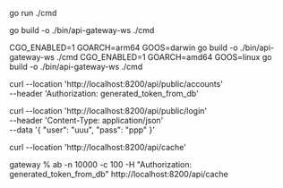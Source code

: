 go run ./cmd


go build -o ./bin/api-gateway-ws ./cmd

CGO_ENABLED=1 GOARCH=arm64 GOOS=darwin go build -o ./bin/api-gateway-ws ./cmd
CGO_ENABLED=1 GOARCH=amd64 GOOS=linux go build -o ./bin/api-gateway-ws ./cmd


curl --location 'http://localhost:8200/api/public/accounts' \
--header 'Authorization: generated_token_from_db'


curl --location 'http://localhost:8200/api/public/login' \
--header 'Content-Type: application/json' \
--data '{
  "user": "uuu",
  "pass": "ppp"
}'


curl --location 'http://localhost:8200/api/cache'


gateway % ab -n 10000 -c 100 -H "Authorization: generated_token_from_db" http://localhost:8200/api/cache